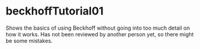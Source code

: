 # beckhoffTutorial01
Shows the basics of using Beckhoff without going into too much detail on how it works. Has not been reviewed by another person yet, so there might be some mistakes.
